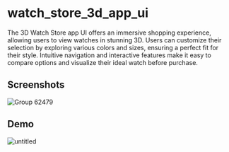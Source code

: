 # watch_store_3d_app_ui

The 3D Watch Store app UI offers an immersive shopping experience, allowing users to view watches in stunning 3D. Users can customize their selection by exploring various colors and sizes, ensuring a perfect fit for their style. Intuitive navigation and interactive features make it easy to compare options and visualize their ideal watch before purchase.

## Screenshots

![Group 62479](https://github.com/user-attachments/assets/a789ffd8-86c9-47f3-8a70-ab757fd030dd)

## Demo

![untitled](https://github.com/user-attachments/assets/b5cd17ff-4d31-41ab-88d8-5100e8fcb0ac)
